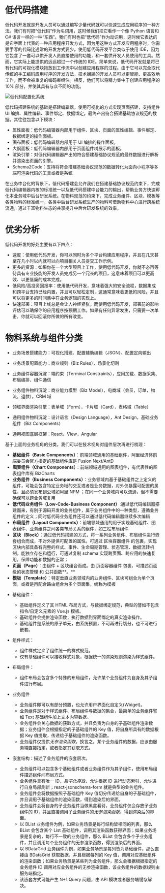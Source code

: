 # 低代码搭建

低代码开发就是开发人员可以通过编写少量代码就可以快速生成应用程序的一种方法。我们有时把“低代码”作为名词用，这时候我们把它看作一个像 Python 语言和 C# 语言一样的一种“东西”。我们有时也把“低代码”作为动词用，这时候它表达的是它字面上代表的一种应用程序开发方式，因为用这种方式开发应用程序时，你需要手写的代码比通常的开发方式要少。使用低代码开发平台类似于使用 IDE，因为它包含了一套可以供开发人员直接使用的功能，和一套供开发人员使用的工具。然而，它实际上能提供的远远超过一个传统的 IDE。简单来说，低代码开发就是将已有代码的可视化模块拖放到工作流中以创建应用程序的过程。由于它可以完全取代传统的手工编码应用程序的开发方法，技术娴熟的开发人员可以更智能、更高效地工作，而不会被重复的编码束缚住。相反，他们可以将精力集中于创建应用程序的 10% 部分，并使其具有与众不同的功能。

![低代码配置化系统](https://s2.ax1x.com/2019/09/16/nhD1Cn.png)

低代码搭建系统的基础是搭建编辑器，使用可视化的方式实现页面搭建，支持组件 UI 编排、属性编辑、事件绑定、数据绑定，最终产出符合搭建基础协议规范的数据。其往往包含以下模块：

- 属性面板：低代码编辑器内部用于组件、区块、页面的属性编辑、事件绑定、数据绑定的操作面板。
- 画布面板：低代码编辑器内部用于 UI 编排的操作面板。
- 大纲面板：低代码编辑器内部用于页面组件树展示的面板。
- 渲染引擎：对低代码编辑器产出的符合搭建基础协议规范的最终数据进行解析并渲染出页面的引擎。
- Schema2Code：支持将符合搭建基础协议规范的数据转化为面向小程序等多端可渲染代码的工具或者是系统

在业务中台化的背景下，低代码搭建会允许我们在搭建基础协议规范约束下，完成低代码编辑器内核的标准统一以及低代码搭建中台能力的输出，帮助业务方快速孵化本业务域中后台研发系统。在物料规范的约束下，完成业务组件、区块、模板等各类物料的标准统一，各类中后台研发系统生产的物料可借助物料中心进行跨系统流通，通过丰富物料生态的共享提升中后台研发系统的效率。

# 优劣分析

低代码开发的好处主要有以下四点：

- 速度：使用低代码开发，你可以同时为多个平台构建应用程序，并且在几天甚至在几小时以内就可以向项目相关人员提交工作示例。
- 更多的资源：如果你在一个大型项目上工作，使用低代码开发，你就不必再等待具有专业技能的开发人员完成另一个冗长的项目，这意味着项目可以更高效、以更低廉的成本完成。
- 低风险/高投资回报率：使用低代码开发，意味着强大的安全流程，数据集成和跨平台支持已经内置，并且可以轻松定制，这通常意味着更低的风险，并且可以将更多的时间集中在业务逻辑的实现上。
- 快速部署：项目上线总是会让人神经紧张。而使用低代码开发，部署前的影响评估可以确保你的应用程序按预期工作。如果有任何异常发生，只需要一次单击，你就可以回滚你所做的所有改变。

# 物料系统与组件分类

- 业务场景搭建能力：可视化搭建、配置辅助编辑（JSON）、配置定向输出

- 业务场景配置能力：商业规则（Biz Rules），场景化切割

- 业务组件容器沉淀：端约束（Terminal Constraints），应用加载、数据采集、布局编排、组件通信

- 业务组件物料沉淀：商业能力模型（Biz Model），电商域（会员，订单，物流，退款），CRM 域

- 领域界面渲染引擎：表单域（Form），卡片域（Card），表格域（Table）

- 通用组件物料沉淀：设计语言（Design Language），Ant Design，基础业务组件（Biz Components）

- 通用视图底层框架：React，View，Angular

基于上面的业务视角的分类，我们可以在技术视角对组件层次再进行梳理：

- **基础组件（Basic Components）**：前端领域通用的基础组件，阿里经济体前端委员会官方指定的基础组件库是 Fusion Next/AntD
- **图表组件（Chart Components）**：前端领域通用的图表组件，有代表性的图表组件库有 BizCharts
- **业务组件（Business Components）**：业务领域内基于基础组件之上定义的组件，可能会包含特定业务域的交互或者是业务数据，对外仅暴露可配置的属性，且必须发布到公域如阿里 NPM ；在同一个业务域内可以流通，但不需要确保可以跨业务域复用
- **低代码业务组件（Low-Code-Business Component）**:通过低代码编辑器搭建而来，有别于源码开发的业务组件，属于业务组件中的一种类型，遵循业务组件的定义；同时低代码业务组件还可以通过低代码编辑器继续多次编辑
- **布局组件（Layout Components）**：前端领域通用的用于实现基础组件、图表组件、业务组件之间各类布局关系的组件，如三栏布局组件
- **区块（Block）**：通过低代码搭建的方式，将一系列业务组件、布局组件进行嵌套组合而成，不对外提供可配置的属性。可通过 区块容器组件 的包裹，实现区块内部具备有完整的样式、事件、生命周期管理、状态管理、数据流转机制。能独立存在和运行，可通过复制 schema 实现跨页面、跨应用的快速复用，保障功能和数据的正常；
- **页面（Page）**：由组件 + 区块组合而成。由 页面容器组件 包裹，可描述页面级的状态管理 和 公共函数**。**
- **模板（Template）**：特定垂直业务领域内的业务组件、区块可组合为单个页面，或者是再配合路由组合为多个页面集，统称为模板

* 基础组件：

  - 基础组件定义了其 HTML 布局方式，与数据绑定规范，典型的譬如不包含指令/自定义元素的 Vue.js 模板。
  - 基础组件会提供渲染函数，执行数据到界面绑定的真实渲染操作。
  - 基础组件是系统的原子单元，由系统预置，不可再进行切分，也不可进行嵌套。

* 组件样式：

  - 组件样式定义了组件统一的样式规范。
  - 仅有基础组件可以接收样式对象，根据统一的渲染规则渲染为样式组件。

* 布局组件：

  - 组件布局会包含多个特殊的布局组件，允许某个业务组件为自身及其子组件进行布局。

* 业务组件

  - 业务组件即可以有部分预置，也允许用户界面化自定义(Widget)。
  - 业务组件是对于样式组件、布局组件与数据的集合，最简单的业务组件譬如 Text 基础组件加上文本内容数据。
  - 业务组件会关心数据的获取方式，并且负责为自身的子基础组件渲染数据；业务组件会根据指定的子基础组件的 Key 值，将自身所具有的数据根据 Key 值提取，传递给子基础组件的渲染函数。
  - 业务组件仅提供*无参渲染函数*，换言之，某个业务组件的数据，应该由服务端直接指定，或者指定其获取方式。

* 嵌套结构：描述了业务组件的嵌套层次。
  - 业务组件可以包含多个基础组件或者业务组件作为其子组件，使用布局组件描述组件间布局方式。
  - 业务组件具有唯一 ID，_扁平化存放_，允许根据 ID 进行动态索引，允许进行自身局部刷新；react-jsonschema-form 就是典型的业务组件。
  - 业务组件会将数据按照子基础组件 Key 值切分传递给自身的子基础组件，并且调用子基础组件的渲染函数，得到渲染后的界面。
  - 业务组件会将自身的子业务组件当做黑盒看待，业务组件仅会存放子业务组件的 ID，并且直接调用子业务组件的*无参渲染函数*，得到渲染后的界面。
  - 以 BList 业务组件为例，如果业务场景是每行结构皆相同的列表，那么 BList 会包含某个 List 基础组件，调用其渲染函数获得界面；如果业务场景是复杂的，每行不一致的业务组件，那么 BList 会包含多个子业务组件，并且调用每个业务组件的无参渲染函数，得到渲染后的界面。
  - 以 BDataGrid 业务组件为例，如果业务场景是每列皆为基础组件，那么直接由 BDataGrid 获取数据，并且根据每列的 Key 值，调用对应基础组件的渲染函数；如果业务场景是某些列为业务组件，那么会根据根据指定的业务组件 ID 调用对应业务组件的无参渲染函数，该业务组件的数据规则由服务端指定。
  - 该嵌套方式可能产生 N+1 Query 问题，由 API 模块或者服务端缓存解决。
